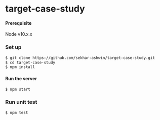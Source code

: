 # target-case-study

#### Prerequisite

Node v10.x.x

### Set up
```sh
$ git clone https://github.com/sekhar-ashwin/target-case-study.git
$ cd target-case-study
$ npm install
```

####  Run the server
```sh
$ npm start
```
### Run unit test
```sh
$ npm test
```
